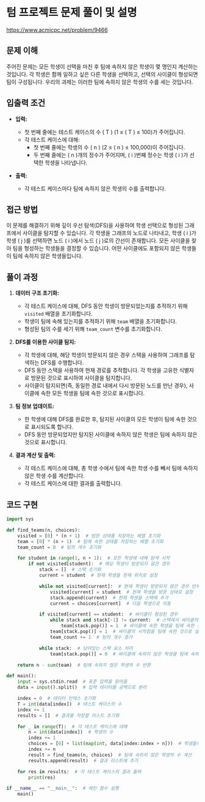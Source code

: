 # 텀 프로젝트 문제 풀이 및 설명

https://www.acmicpc.net/problem/9466

## 문제 이해
주어진 문제는 모든 학생이 선택을 마친 후 팀에 속하지 않은 학생이 몇 명인지 계산하는 것입니다. 각 학생은 함께 일하고 싶은 다른 학생을 선택하고, 선택의 사이클이 형성되면 팀이 구성됩니다. 우리의 과제는 이러한 팀에 속하지 않은 학생의 수를 세는 것입니다.

## 입출력 조건
- **입력:**
  - 첫 번째 줄에는 테스트 케이스의 수 \( T \) (1 ≤ \( T \) ≤ 100)가 주어집니다.
  - 각 테스트 케이스에 대해:
    - 첫 번째 줄에는 학생의 수 \( n \) (2 ≤ \( n \) ≤ 100,000)이 주어집니다.
    - 두 번째 줄에는 \( n \)개의 정수가 주어지며, \( i \)번째 정수는 학생 \( i \)가 선택한 학생을 나타냅니다.

- **출력:**
  - 각 테스트 케이스마다 팀에 속하지 않은 학생의 수를 출력합니다.

## 접근 방법
이 문제를 해결하기 위해 깊이 우선 탐색(DFS)을 사용하여 학생 선택으로 형성된 그래프에서 사이클을 탐지할 수 있습니다. 각 학생을 그래프의 노드로 나타내고, 학생 \( i \)가 학생 \( j \)를 선택하면 노드 \( i \)에서 노드 \( j \)로의 간선이 존재합니다. 모든 사이클을 찾아 팀을 형성하는 학생들을 결정할 수 있습니다. 어떤 사이클에도 포함되지 않은 학생들이 팀에 속하지 않은 학생들입니다.

## 풀이 과정
1. **데이터 구조 초기화:**
   - 각 테스트 케이스에 대해, DFS 동안 학생이 방문되었는지를 추적하기 위해 `visited` 배열을 초기화합니다.
   - 학생이 팀에 속해 있는지를 추적하기 위해 `team` 배열을 초기화합니다.
   - 형성된 팀의 수를 세기 위해 `team_count` 변수를 초기화합니다.

2. **DFS를 이용한 사이클 탐지:**
   - 각 학생에 대해, 해당 학생이 방문되지 않은 경우 스택을 사용하여 그래프를 탐색하는 DFS를 수행합니다.
   - DFS 동안 스택을 사용하여 현재 경로를 추적합니다. 각 학생을 고유한 식별자로 방문된 것으로 표시하여 사이클을 탐지합니다.
   - 사이클이 탐지되면(즉, 동일한 경로 내에서 다시 방문된 노드를 만난 경우), 사이클에 속한 모든 학생을 팀에 속한 것으로 표시합니다.

3. **팀 정보 업데이트:**
   - 한 학생에 대해 DFS를 완료한 후, 탐지된 사이클의 모든 학생이 팀에 속한 것으로 표시되도록 합니다.
   - DFS 동안 방문되었지만 탐지된 사이클에 속하지 않은 학생은 팀에 속하지 않은 것으로 표시합니다.

4. **결과 계산 및 출력:**
   - 각 테스트 케이스에 대해, 총 학생 수에서 팀에 속한 학생 수를 빼서 팀에 속하지 않은 학생 수를 계산합니다.
   - 각 테스트 케이스에 대한 결과를 출력합니다.

## 코드 구현
```python
import sys

def find_teams(n, choices):
    visited = [0] * (n + 1)  # 방문 상태를 저장하는 배열 초기화
    team = [0] * (n + 1)  # 팀에 속한 상태를 저장하는 배열 초기화
    team_count = 0  # 팀의 개수 초기화

    for student in range(1, n + 1):  # 모든 학생에 대해 탐색 시작
        if not visited[student]:  # 해당 학생이 방문되지 않은 경우
            stack = []  # 스택 초기화
            current = student  # 현재 학생을 현재 위치로 설정

            while not visited[current]:  # 현재 학생이 방문되지 않은 경우 반복
                visited[current] = student  # 현재 학생을 방문 상태로 설정
                stack.append(current)  # 현재 학생을 스택에 추가
                current = choices[current]  # 다음 학생으로 이동

            if visited[current] == student:  # 싸이클이 형성된 경우
                while stack and stack[-1] != current:  # 스택에서 싸이클의 시작점까지 팝
                    team[stack.pop()] = 1  # 싸이클에 속한 학생을 팀에 속한 것으로 설정
                team[stack.pop()] = 1  # 싸이클의 시작점을 팀에 속한 것으로 설정
                team_count += 1  # 팀의 개수 증가

            while stack:  # 남아있는 스택 요소 처리
                team[stack.pop()] = 0  # 싸이클에 속하지 않은 학생을 팀에 속하지 않은 것으로 설정

    return n - sum(team)  # 팀에 속하지 않은 학생의 수 반환

def main():
    input = sys.stdin.read  # 표준 입력을 읽어옴
    data = input().split()  # 입력 데이터를 공백으로 분리

    index = 0  # 데이터 인덱스 초기화
    T = int(data[index])  # 테스트 케이스의 수
    index += 1
    results = []  # 결과를 저장할 리스트 초기화

    for _ in range(T):  # 각 테스트 케이스에 대해
        n = int(data[index])  # 학생의 수
        index += 1
        choices = [0] + list(map(int, data[index:index + n]))  # 학생들이 선택한 학생 배열
        index += n
        result = find_teams(n, choices)  # 팀에 속하지 않은 학생의 수 계산
        results.append(result)  # 결과 리스트에 추가

    for res in results:  # 각 테스트 케이스의 결과 출력
        print(res)

if __name__ == "__main__":  # 메인 함수 실행
    main()
